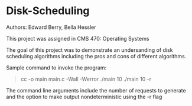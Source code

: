 # Disk-Scheduling

Authors: Edward Berry, Bella Hessler

This project was assigned in CMS 470: Operating Systems

The goal of this project was to demonstrate an undersanding of disk scheduling algorithms including the pros and cons of different algorithms. 

Sample command to invoke the program:
> cc -o main main.c -Wall -Werror
> ./main 10
> ./main 10 -r

   The command line arguments include the number of requests to generate and the option to make output nondeterministic using the -r flag

   
